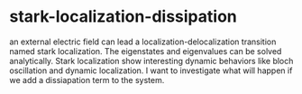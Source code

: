 # stark-localization-dissipation
  an external electric field can lead a localization-delocalization transition named stark localization. The eigenstates and eigenvalues can be solved analytically. Stark localization show interesting dynamic behaviors like bloch oscillation and dynamic localization. I want to investigate what will happen if we add a dissiapation term to the system.
